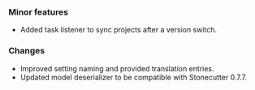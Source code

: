 ### Minor features
- Added task listener to sync projects after a version switch.

### Changes
- Improved setting naming and provided translation entries.
- Updated model deserializer to be compatible with Stonecutter 0.7.7.
